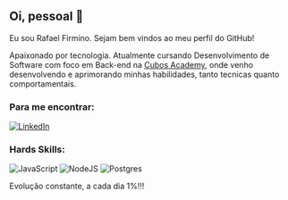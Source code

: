 ## Oi, pessoal 👋

Eu sou Rafael Firmino. Sejam bem vindos ao meu perfil do GitHub!

Apaixonado por tecnologia. Atualmente cursando Desenvolvimento de Software com foco em Back-end na [Cubos Academy](https://cubos.academy/), onde venho desenvolvendo e aprimorando minhas habilidades, tanto tecnicas quanto comportamentais.

### Para me encontrar:

[![LinkedIn](https://img.shields.io/badge/linkedin-%230077B5.svg?style=for-the-badge&logo=linkedin&logoColor=white)](https://www.linkedin.com/in/rafael-firmino-moraes/)

### Hards Skills:

![JavaScript](https://img.shields.io/badge/javascript-%23323330.svg?style=for-the-badge&logo=javascript&logoColor=%23F7DF1E)
![NodeJS](https://img.shields.io/badge/node.js-6DA55F?style=for-the-badge&logo=node.js&logoColor=white)
![Postgres](https://img.shields.io/badge/postgres-%23316192.svg?style=for-the-badge&logo=postgresql&logoColor=white)

Evolução constante, a cada dia 1%!!!
